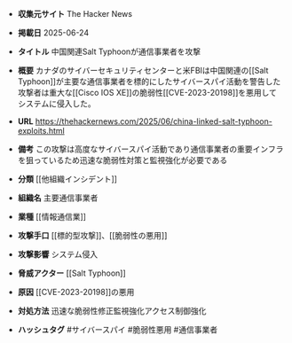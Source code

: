 - **収集元サイト**
The Hacker News

- **掲載日**
2025-06-24

- **タイトル**
中国関連Salt Typhoonが通信事業者を攻撃

- **概要**
カナダのサイバーセキュリティセンターと米FBIは中国関連の[[Salt Typhoon]]が主要な通信事業者を標的にしたサイバースパイ活動を警告した攻撃者は重大な[[Cisco IOS XE]]の脆弱性[[CVE-2023-20198]]を悪用してシステムに侵入した。

- **URL**
https://thehackernews.com/2025/06/china-linked-salt-typhoon-exploits.html

- **備考**
この攻撃は高度なサイバースパイ活動であり通信事業者の重要インフラを狙っているため迅速な脆弱性対策と監視強化が必要である

- **分類**
[[他組織インシデント]]

- **組織名**
主要通信事業者

- **業種**
[[情報通信業]]

- **攻撃手口**
[[標的型攻撃]]、[[脆弱性の悪用]]

- **攻撃影響**
システム侵入

- **脅威アクター**
[[Salt Typhoon]]

- **原因**
[[CVE-2023-20198]]の悪用

- **対処方法**
迅速な脆弱性修正監視強化アクセス制御強化

- **ハッシュタグ**
#サイバースパイ #脆弱性悪用 #通信事業者
